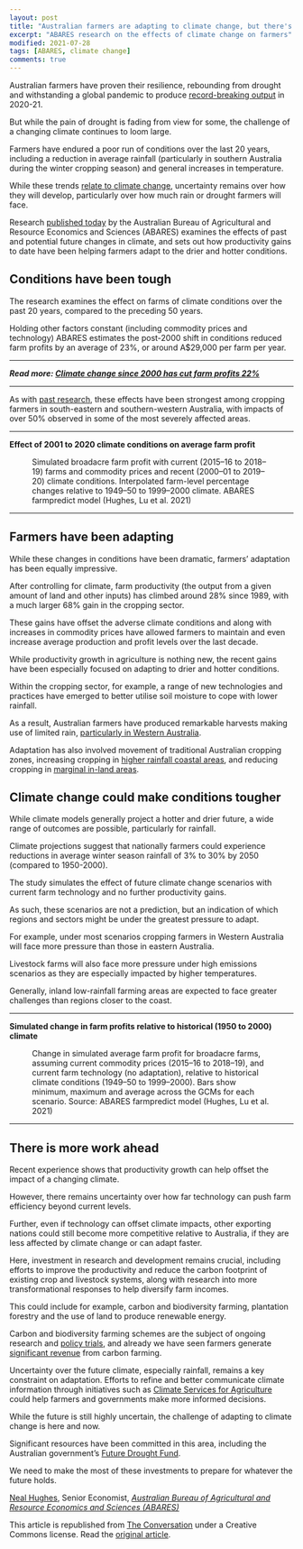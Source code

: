 ```yaml
---
layout: post
title: "Australian farmers are adapting to climate change, but there's more work ahead"
excerpt: "ABARES research on the effects of climate change on farmers"
modified: 2021-07-28
tags: [ABARES, climate change]
comments: true
---
```


<p>Australian farmers have proven their resilience, rebounding from drought and withstanding a global pandemic to produce <a href="https://www.agriculture.gov.au/abares/news/media-releases/2021/agricultures-record-year-challenges-remain">record-breaking output</a> in 2020-21. </p>

<p>But while the pain of drought is fading from view for some, the challenge of a changing climate continues to loom large.</p>

<p>Farmers have endured a poor run of conditions over the last 20 years, including a reduction in average rainfall (particularly in southern Australia during the winter cropping season) and general increases in temperature. </p>

<p>While these trends <a href="http://www.bom.gov.au/state-of-the-climate/">relate to climate change</a>, uncertainty remains over how they will develop, particularly over how much rain or drought farmers will face.</p>

<p>Research <a href="https://www.agriculture.gov.au/abares/products/insights/climate-change-impacts-and-adaptation">published today</a> by the Australian Bureau of Agricultural and Resource Economics and Sciences (ABARES) examines the effects of past and potential future changes in climate, and sets out how productivity gains to date have been helping farmers adapt to the drier and hotter conditions.</p>

<h2>Conditions have been tough</h2>

<p>The research examines the effect on farms of climate conditions over the past 20 years, compared to the preceding 50 years. </p>

<p>Holding other factors constant (including commodity prices and technology) ABARES estimates the post-2000 shift in conditions reduced farm profits by an average of 23%, or around A$29,000 per farm per year.</p>

<hr>
<p>
  <em>
    <strong>
      Read more:
      <a href="https://theconversation.com/climate-change-since-2000-has-cut-farm-profits-22-128860">Climate change since 2000 has cut farm profits 22%</a>
    </strong>
  </em>
</p>
<hr>


<p>As with <a href="https://theconversation.com/new-study-changes-in-climate-since-2000-have-cut-australian-farm-profits-22-128860">past research</a>, these effects have been strongest among cropping farmers in south-eastern and southern-western Australia, with impacts of over 50% observed in some of the most severely affected areas.</p>

<hr>

<p><strong>Effect of 2001 to 2020 climate conditions on average farm profit</strong></p>

<figure class="align-center zoomable">
            <a href="https://images.theconversation.com/files/413475/original/file-20210728-19-1grji7k.png?ixlib=rb-1.1.0&amp;q=45&amp;auto=format&amp;w=1000&amp;fit=clip"><img alt="" src="https://images.theconversation.com/files/413475/original/file-20210728-19-1grji7k.png?ixlib=rb-1.1.0&amp;q=45&amp;auto=format&amp;w=754&amp;fit=clip" srcset="https://images.theconversation.com/files/413475/original/file-20210728-19-1grji7k.png?ixlib=rb-1.1.0&amp;q=45&amp;auto=format&amp;w=600&amp;h=333&amp;fit=crop&amp;dpr=1 600w, https://images.theconversation.com/files/413475/original/file-20210728-19-1grji7k.png?ixlib=rb-1.1.0&amp;q=30&amp;auto=format&amp;w=600&amp;h=333&amp;fit=crop&amp;dpr=2 1200w, https://images.theconversation.com/files/413475/original/file-20210728-19-1grji7k.png?ixlib=rb-1.1.0&amp;q=15&amp;auto=format&amp;w=600&amp;h=333&amp;fit=crop&amp;dpr=3 1800w, https://images.theconversation.com/files/413475/original/file-20210728-19-1grji7k.png?ixlib=rb-1.1.0&amp;q=45&amp;auto=format&amp;w=754&amp;h=418&amp;fit=crop&amp;dpr=1 754w, https://images.theconversation.com/files/413475/original/file-20210728-19-1grji7k.png?ixlib=rb-1.1.0&amp;q=30&amp;auto=format&amp;w=754&amp;h=418&amp;fit=crop&amp;dpr=2 1508w, https://images.theconversation.com/files/413475/original/file-20210728-19-1grji7k.png?ixlib=rb-1.1.0&amp;q=15&amp;auto=format&amp;w=754&amp;h=418&amp;fit=crop&amp;dpr=3 2262w" sizes="(min-width: 1466px) 754px, (max-width: 599px) 100vw, (min-width: 600px) 600px, 237px"></a>
            <figcaption>
              <span class="caption">Simulated broadacre farm profit with current (2015–16 to 2018–19) farms and commodity prices and recent (2000–01 to 2019–20) climate conditions. Interpolated farm-level percentage changes relative to 1949–50 to 1999–2000 climate.</span>
              <span class="attribution"><span class="source">ABARES farmpredict model (Hughes, Lu et al. 2021)</span></span>
            </figcaption>
          </figure>

<hr>

<h2>Farmers have been adapting</h2>

<p>While these changes in conditions have been dramatic, farmers’ adaptation has been equally impressive. </p>

<p>After controlling for climate, farm productivity (the output from a given amount of land and other inputs) has climbed around 28% since 1989, with a much larger 68% gain in the cropping sector.</p>

<p>These gains have offset the adverse climate conditions and along with increases in commodity prices have allowed farmers to maintain and even increase average production and profit levels over the last decade.</p>

<p>While productivity growth in agriculture is nothing new, the recent gains have been especially focused on adapting to drier and hotter conditions. </p>

<p>Within the cropping sector, for example, a range of new technologies and practices have emerged to better utilise soil moisture to cope with lower rainfall.</p>

<p>As a result, Australian farmers have produced remarkable harvests making use of limited rain, <a href="https://www.abc.net.au/news/rural/2021-01-08/wa-farmers-reap-huge-%246-billion-crop-as-harvest-surprises/13039572">particularly in Western Australia</a>.</p>

<p>Adaptation has also involved movement of traditional Australian cropping zones, increasing cropping in  <a href="https://theconversation.com/australian-farmers-are-adapting-to-climate-change-76939">higher rainfall coastal areas</a>, and reducing cropping in <a href="https://www.agriculture.gov.au/abares/products/insights/climate-change-impacts-and-adaptation">marginal in-land areas</a>.</p>

<h2>Climate change could make conditions tougher</h2>

<p>While climate models generally project a hotter and drier future, a wide range of outcomes are possible, particularly for rainfall. </p>

<p>Climate projections suggest that nationally farmers could experience reductions in average winter season rainfall of 3% to 30% by 2050 (compared to 1950-2000).</p>

<p>The study simulates the effect of future climate change scenarios with current farm technology and no further productivity gains. </p>

<p>As such, these scenarios are not a prediction, but an indication of which regions and sectors might be under the greatest pressure to adapt.</p>

<p>For example, under most scenarios cropping farmers in Western Australia will face more pressure than those in eastern Australia. </p>

<p>Livestock farms will also face more pressure under high emissions scenarios as they are especially impacted by higher temperatures. </p>

<p>Generally, inland low-rainfall farming areas are expected to face greater challenges than regions closer to the coast.</p>

<hr>

<p><strong>Simulated change in farm profits relative to historical (1950 to 2000) climate</strong></p>

<figure class="align-center zoomable">
            <a href="https://images.theconversation.com/files/413512/original/file-20210728-23-nqga6p.jpg?ixlib=rb-1.1.0&amp;q=45&amp;auto=format&amp;w=1000&amp;fit=clip"><img alt="" src="https://images.theconversation.com/files/413512/original/file-20210728-23-nqga6p.jpg?ixlib=rb-1.1.0&amp;q=45&amp;auto=format&amp;w=754&amp;fit=clip" srcset="https://images.theconversation.com/files/413512/original/file-20210728-23-nqga6p.jpg?ixlib=rb-1.1.0&amp;q=45&amp;auto=format&amp;w=600&amp;h=672&amp;fit=crop&amp;dpr=1 600w, https://images.theconversation.com/files/413512/original/file-20210728-23-nqga6p.jpg?ixlib=rb-1.1.0&amp;q=30&amp;auto=format&amp;w=600&amp;h=672&amp;fit=crop&amp;dpr=2 1200w, https://images.theconversation.com/files/413512/original/file-20210728-23-nqga6p.jpg?ixlib=rb-1.1.0&amp;q=15&amp;auto=format&amp;w=600&amp;h=672&amp;fit=crop&amp;dpr=3 1800w, https://images.theconversation.com/files/413512/original/file-20210728-23-nqga6p.jpg?ixlib=rb-1.1.0&amp;q=45&amp;auto=format&amp;w=754&amp;h=845&amp;fit=crop&amp;dpr=1 754w, https://images.theconversation.com/files/413512/original/file-20210728-23-nqga6p.jpg?ixlib=rb-1.1.0&amp;q=30&amp;auto=format&amp;w=754&amp;h=845&amp;fit=crop&amp;dpr=2 1508w, https://images.theconversation.com/files/413512/original/file-20210728-23-nqga6p.jpg?ixlib=rb-1.1.0&amp;q=15&amp;auto=format&amp;w=754&amp;h=845&amp;fit=crop&amp;dpr=3 2262w" sizes="(min-width: 1466px) 754px, (max-width: 599px) 100vw, (min-width: 600px) 600px, 237px"></a>
            <figcaption>
              <span class="caption">Change in simulated average farm profit for broadacre farms, assuming current commodity prices (2015–16 to 2018–19), and current farm technology (no adaptation), relative to historical climate conditions (1949–50 to 1999–2000). Bars show minimum, maximum and average across the GCMs for each scenario.</span>
              <span class="attribution"><span class="source">Source: ABARES farmpredict model (Hughes, Lu et al. 2021)</span></span>
            </figcaption>
          </figure>

<hr>

<h2>There is more work ahead</h2>

<p>Recent experience shows that productivity growth can help offset the impact of a changing climate. </p>

<p>However, there remains uncertainty over how far technology can push farm efficiency beyond current levels. </p>

<p>Further, even if technology can offset climate impacts, other exporting nations could still become more competitive relative to Australia, if they are less affected by climate change or can adapt faster.</p>

<p>Here, investment in research and development remains crucial, including efforts to improve the productivity and reduce the carbon footprint of existing crop and livestock systems, along with research into more transformational responses to help diversify farm incomes.</p>

<p>This could include for example, carbon and biodiversity farming, plantation forestry and the use of land to produce renewable energy.</p>

<p>Carbon and biodiversity farming schemes are the subject of ongoing research and <a href="https://www.agriculture.gov.au/ag-farm-food/natural-resources/landcare/sustaining-future-australian-farming">policy trials</a>, and already we have seen farmers generate <a href="https://landcareaustralia.org.au/project/erf-brings-benefits-farmers/">significant revenue</a> from carbon farming.</p>

<p>Uncertainty over the future climate, especially rainfall, remains a key constraint on adaptation. Efforts to refine and better communicate climate information through initiatives such as <a href="https://www.agriculture.gov.au/ag-farm-food/drought/future-drought-fund/climate-services">Climate Services for Agriculture</a> could help farmers and governments make more informed decisions.</p>

<p>While the future is still highly uncertain, the challenge of adapting to climate change is here and now. </p>

<p>Significant resources have been committed in this area, including the Australian government’s <a href="https://www.agriculture.gov.au/ag-farm-food/drought/future-drought-fund/climate-services">Future Drought Fund</a>. </p>

<p>We need to make the most of these investments to prepare for whatever the future holds.<!-- Below is The Conversation's page counter tag. Please DO NOT REMOVE. --><img src="https://counter.theconversation.com/content/164860/count.gif?distributor=republish-lightbox-basic" alt="The Conversation" width="1" height="1" style="border: none !important; box-shadow: none !important; margin: 0 !important; max-height: 1px !important; max-width: 1px !important; min-height: 1px !important; min-width: 1px !important; opacity: 0 !important; outline: none !important; padding: 0 !important; text-shadow: none !important" /><!-- End of code. If you don't see any code above, please get new code from the Advanced tab after you click the republish button. The page counter does not collect any personal data. More info: https://theconversation.com/republishing-guidelines --></p>

<p><span><a href="https://theconversation.com/profiles/neal-hughes-360453">Neal Hughes</a>, Senior Economist, <em><a href="https://theconversation.com/institutions/australian-bureau-of-agricultural-and-resource-economics-and-sciences-abares-3697">Australian Bureau of Agricultural and Resource Economics and Sciences (ABARES)</a></em></span></p>

<p>This article is republished from <a href="https://theconversation.com">The Conversation</a> under a Creative Commons license. Read the <a href="https://theconversation.com/australian-farmers-are-adapting-well-to-climate-change-but-theres-work-ahead-164860">original article</a>.</p>

